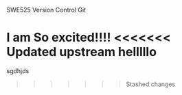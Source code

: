 SWE525 Version Control Git

I am So excited!!!!
<<<<<<< Updated upstream
helllllo
=======
sgdhjds
>>>>>>> Stashed changes
